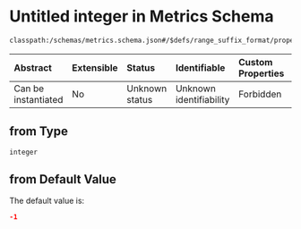 # Untitled integer in Metrics Schema

```txt
classpath:/schemas/metrics.schema.json#/$defs/range_suffix_format/properties/from
```



| Abstract            | Extensible | Status         | Identifiable            | Custom Properties | Additional Properties | Access Restrictions | Defined In                                                                    |
| :------------------ | :--------- | :------------- | :---------------------- | :---------------- | :-------------------- | :------------------ | :---------------------------------------------------------------------------- |
| Can be instantiated | No         | Unknown status | Unknown identifiability | Forbidden         | Allowed               | none                | [metrics.schema.json\*](../../out/metrics.schema.json "open original schema") |

## from Type

`integer`

## from Default Value

The default value is:

```json
-1
```
